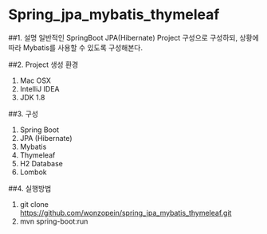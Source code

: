# Spring_jpa_mybatis_thymeleaf

##1. 설명
일반적인 SpringBoot JPA(Hibernate) Project 구성으로 구성하되, 상황에 따라 Mybatis를 사용할 수 있도록 구성해본다.

##2. Project 생성 환경
1. Mac OSX
2. IntelliJ IDEA
3. JDK 1.8

##3. 구성
1. Spring Boot
2. JPA (Hibernate)
3. Mybatis
4. Thymeleaf
5. H2 Database
6. Lombok

##4. 실행방법
1. git clone https://github.com/wonzopein/spring_jpa_mybatis_thymeleaf.git
2. mvn spring-boot:run
